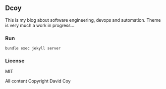 ## Dcoy

This is my blog about software engineering, devops and automation. Theme is very much a work in progress...

### Run

```
bundle exec jekyll server
```

### License
MIT

All content Copyright David Coy